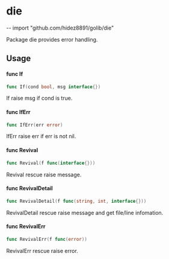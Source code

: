 # die
--
    import "github.com/hidez8891/golib/die"

Package die provides error handling.

## Usage

#### func  If

```go
func If(cond bool, msg interface{})
```
If raise msg if cond is true.

#### func  IfErr

```go
func IfErr(err error)
```
IfErr raise err if err is not nil.

#### func  Revival

```go
func Revival(f func(interface{}))
```
Revival rescue raise message.

#### func  RevivalDetail

```go
func RevivalDetail(f func(string, int, interface{}))
```
RevivalDetail rescue raise message and get file/line infomation.

#### func  RevivalErr

```go
func RevivalErr(f func(error))
```
RevivalErr rescue raise error.
